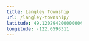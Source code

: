 ```yaml
---
title: Langley Township
url: /langley-township/
latitude: 49.120294200000004
longitude: -122.6593311
---
```

